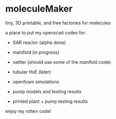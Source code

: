 # moleculeMaker
tiny, 3D printable, and free factories for molecules

a place to put my openscad codes for:
- SAR reactor (alpha done)
- manifold (in progress)
- settler (should use some of the manifold code)
- tubular HxE (later)

- openfoam simulations

- pump models and testing results

- printed plant + pump testing results

enjoy my rotten code!
